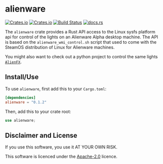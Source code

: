 # alienware

[![Crates.io](https://img.shields.io/crates/l/alienware)](https://github.com/a1ecbr0wn/alienware-wmi/blob/main/LICENSE) [![Crates.io](https://img.shields.io/crates/v/alienware)](https://crates.io/crates/alienware) [![Build Status](https://github.com/a1ecbr0wn/alienware-wmi/actions/workflows/build.yml/badge.svg)](https://github.com/a1ecbr0wn/alienware-wmi/actions/workflows/build.yml) [![docs.rs](https://img.shields.io/docsrs/alienware)](https://docs.rs/alienware)

The `alienware` crate provides a Rust API access to the Linux sysfs platform api for control of the lights on an
Alienware Alpha desktop machine.  The API is based on the `alienware_wmi_control.sh` script that used to come with the
SteamOS distribution of Linux for Alienware machines.

You might also want to check out a python project to control the same lights
[`AlienFX`](https://github.com/trackmastersteve/alienfx).

## Install/Use

To use `alienware`, first add this to your `Cargo.toml`:

```toml
[dependencies]
alienware = "0.1.2"
```

Then, add this to your crate root:

```rust
use alienware;
```

## Disclaimer and License

If you use this software, you use it AT YOUR OWN RISK.

This software is licenced under the [Apache-2.0](https://github.com/a1ecbr0wn/alienware-wmi/blob/main/LICENSE) licence.
